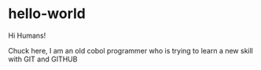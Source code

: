 # hello-world
Hi Humans!

Chuck here, I am an old cobol programmer who is trying to learn a new skill with GIT and GITHUB
